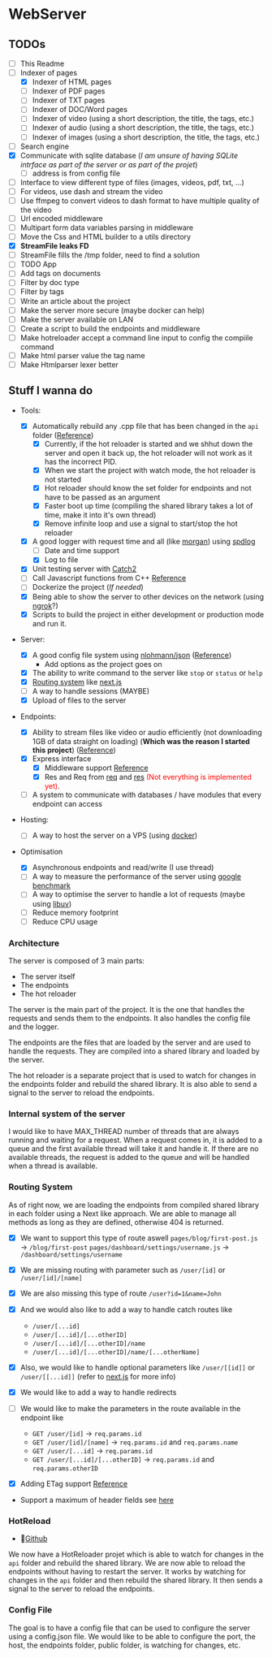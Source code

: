 # WebServer

## TODOs

- [ ] This Readme
- [ ] Indexer of pages
  - [x] Indexer of HTML pages
  - [ ] Indexer of PDF pages
  - [ ] Indexer of TXT pages
  - [ ] Indexer of DOC/Word pages
  - [ ] Indexer of video (using a short description, the title, the tags, etc.)
  - [ ] Indexer of audio (using a short description, the title, the tags, etc.)
  - [ ] Indexer of images (using a short description, the title, the tags, etc.)
- [ ] Search engine
- [x] Communicate with sqlite database (_I am unsure of having SQLite intrface as part of the server or as part of the projet_)
  - [ ] address is from config file
- [ ] Interface to view different type of files (images, videos, pdf, txt, ...)
- [ ] For videos, use dash and stream the video
- [ ] Use ffmpeg to convert videos to dash format to have multiple quality of the video
- [ ] Url encoded middleware
- [ ] Multipart form data variables parsing in middleware
- [ ] Move the Css and HTML builder to a utils directory
- [x] **StreamFile leaks FD**
- [ ] StreamFile fills the /tmp folder, need to find a solution
- [ ] TODO App
- [ ] Add tags on documents
- [ ] Filter by doc type
- [ ] Filter by tags
- [ ] Write an article about the project
- [ ] Make the server more secure (maybe docker can help)
- [ ] Make the server available on LAN
- [ ] Create a script to build the endpoints and middleware
- [ ] Make hotreloader accept a command line input to config the compiile command
- [ ] Make html parser value the tag name
- [ ] Make Htmlparser lexer better

## Stuff I wanna do

- Tools:

  - [x] Automatically rebuild any .cpp file that has been changed in the `api` folder ([Reference](#hotreload))
    - [x] Currently, if the hot reloader is started and we shhut down the server and open it back up, the hot reloader will not work as it has the incorrect PID.
    - [x] When we start the project with watch mode, the hot reloader is not started
    - [x] Hot reloader should know the set folder for endpoints and not have to be passed as an argument
    - [x] Faster boot up time (compiling the shared library takes a lot of time, make it into it's own thread)
    - [x] Remove infinite loop and use a signal to start/stop the hot reloader
  - [x] A good logger with request time and all (like [morgan](https://www.npmjs.com/package/morgan)) using [spdlog](https://github.com/gabime/spdlog)
    - [ ] Date and time support
    - [x] Log to file
  - [x] Unit testing server with [Catch2](https://github.com/catchorg/Catch2)
  - [ ] Call Javascript functions from C++ [Reference](https://stackoverflow.com/questions/2713289/how-to-execute-javascript-function-in-c)
  - [ ] Dockerize the project (_If needed_)
  - [x] Being able to show the server to other devices on the network (using [ngrok](https://ngrok.com/)?)
  - [x] Scripts to build the project in either development or production mode and run it.

- Server:

  - [x] A good config file system using [nlohmann/json](https://github.com/nlohmann/json) ([Reference](#config-file))
    - Add options as the project goes on
  - [x] The ability to write command to the server like `stop` or `status` or `help`
  - [x] [Routing system](#routing-system) like [next.js](https://nextjs.org/docs/routing/introduction)
  - [ ] A way to handle sessions (MAYBE)
  - [x] Upload of files to the server

- Endpoints:

  - [x] Ability to stream files like video or audio efficiently (not downloading 1GB of data straight on loading) (**Which was the reason I started this project**) ([Reference](https://blog.logrocket.com/build-video-streaming-server-node/))
  - [x] Express interface
    - [x] Middleware support [Reference](https://nextjs.org/docs/advanced-features/middleware)
    - [x] Res and Req from [req](https://expressjs.com/en/5x/api.html#req) and [res](https://expressjs.com/en/5x/api.html#res) <span style="color:red">(Not everything is implemented yet)</span>.
  - [ ] A system to communicate with databases / have modules that every endpoint can access

- Hosting:

  - [ ] A way to host the server on a VPS (using [docker](https://www.docker.com/))

- Optimisation

  - [x] Asynchronous endpoints and read/write (I use thread)
  - [ ] A way to measure the performance of the server using [google benchmark](https://github.com/google/benchmark)
  - [ ] A way to optimise the server to handle a lot of requests (maybe using [libuv](https://libuv.org/))
  - [ ] Reduce memory footprint
  - [ ] Reduce CPU usage

### Architecture

The server is composed of 3 main parts:

- The server itself
- The endpoints
- The hot reloader

The server is the main part of the project. It is the one that handles the requests and sends them to the endpoints. It also handles the config file and the logger.

The endpoints are the files that are loaded by the server and are used to handle the requests. They are compiled into a shared library and loaded by the server.

The hot reloader is a separate project that is used to watch for changes in the endpoints folder and rebuild the shared library. It is also able to send a signal to the server to reload the endpoints.

### Internal system of the server

I would like to have MAX_THREAD number of threads that are always running and waiting for a request. When a request comes in, it is added to a queue and the first available thread will take it and handle it. If there are no available threads, the request is added to the queue and will be handled when a thread is available.

### Routing System

As of right now, we are loading the endpoints from compiled shared library in each folder using a Next like approach. We are able to manage all methods as long as they are defined, otherwise 404 is returned.

- [x] We want to support this type of route aswell
      `pages/blog/first-post.js` → `/blog/first-post`
      `pages/dashboard/settings/username.js` → `/dashboard/settings/username`
- [x] We are missing routing with parameter such as `/user/[id]` or `/user/[id]/[name]`
- [x] We are also missing this type of route `/user?id=1&name=John`
- [x] And we would also like to add a way to handle catch routes like

  - `/user/[...id]`
  - `/user/[...id]/[...otherID]`
  - `/user/[...id]/[...otherID]/name`
  - `/user/[...id]/[...otherID]/name/[...otherName]`

- [x] Also, we would like to handle optional parameters like `/user/[[id]]` or `/user/[[...id]]` (refer to [next.js](https://nextjs.org/docs/routing/dynamic-routes#optional-catch-all-routes) for more info)
- [x] We would like to add a way to handle redirects
- [ ] We would like to make the parameters in the route available in the endpoint like

  - `GET /user/[id]` → `req.params.id`
  - `GET /user/[id]/[name]` → `req.params.id` and `req.params.name`
  - `GET /user/[...id]` → `req.params.id`
  - `GET /user/[...id]/[...otherID]` → `req.params.id` and `req.params.otherID`

- [x] Adding ETag support [Reference](https://stackoverflow.com/questions/4533/http-generating-etag-header)
- Support a maximum of header fields see [here](https://developer.mozilla.org/en-US/docs/Web/HTTP/Headers)

### HotReload

- 🔗[Github](https://github.com/MatteoTamine1709/CppHotReloader)

We now have a HotReloader projet which is able to watch for changes in the `api` folder and rebuild the shared library. We are now able to reload the endpoints without having to restart the server.
It works by watching for changes in the `api` folder and then rebuild the shared library. It then sends a signal to the server to reload the endpoints.

### Config File

The goal is to have a config file that can be used to configure the server using a config.json file. We would like to be able to configure the port, the host, the endpoints folder, public folder, is watching for changes, etc.
